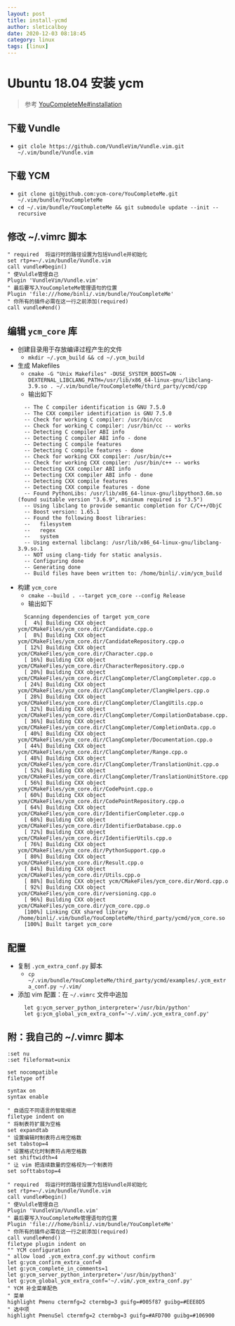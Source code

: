 ```yaml
---
layout: post
title: install-ycmd
author: sleticalboy
date: 2020-12-03 08:18:45
category: linux
tags: [linux]
---
```


# Ubuntu 18.04 安装 ycm
> 参考 [YouCompleteMe#installation](https://github.com/ycm-core/YouCompleteMe#installation)

## 下载 Vundle
- `git clole https://github.com/VundleVim/Vundle.vim.git ~/.vim/bundle/Vundle.vim`

## 下载 YCM
- `git clone git@github.com:ycm-core/YouCompleteMe.git ~/.vim/bundle/YouCompleteMe`
- `cd ~/.vim/bundle/YouCompleteMe && git submodule update --init --recursive`

## 修改 ~/.vimrc 脚本
```vim
" required  将运行时的路径设置为包括Vundle并初始化
set rtp+=~/.vim/bundle/Vundle.vim
call vundle#begin()
" 使Vuldle管理自己
Plugin 'VundleVim/Vundle.vim'
" 最后要写入YouCompleteMe管理语句的位置
Plugin 'file:///home/binli/.vim/bundle/YouCompleteMe'
" 你所有的插件必需在这一行之前添加(required)
call vundle#end()
```

## 编辑 `ycm_core` 库
- 创建目录用于存放编译过程产生的文件
  - `mkdir ~/.ycm_build && cd ~/.ycm_build`
- 生成 Makefiles
  - `cmake -G "Unix Makefiles" -DUSE_SYSTEM_BOOST=ON -DEXTERNAL_LIBCLANG_PATH=/usr/lib/x86_64-linux-gnu/libclang-3.9.so . ~/.vim/bundle/YouCompleteMe/third_party/ycmd/cpp`
  - 输出如下
  ```
    -- The C compiler identification is GNU 7.5.0
    -- The CXX compiler identification is GNU 7.5.0
    -- Check for working C compiler: /usr/bin/cc
    -- Check for working C compiler: /usr/bin/cc -- works
    -- Detecting C compiler ABI info
    -- Detecting C compiler ABI info - done
    -- Detecting C compile features
    -- Detecting C compile features - done
    -- Check for working CXX compiler: /usr/bin/c++
    -- Check for working CXX compiler: /usr/bin/c++ -- works
    -- Detecting CXX compiler ABI info
    -- Detecting CXX compiler ABI info - done
    -- Detecting CXX compile features
    -- Detecting CXX compile features - done
    -- Found PythonLibs: /usr/lib/x86_64-linux-gnu/libpython3.6m.so (found suitable version "3.6.9", minimum required is "3.5") 
    -- Using libclang to provide semantic completion for C/C++/ObjC
    -- Boost version: 1.65.1
    -- Found the following Boost libraries:
    --   filesystem
    --   regex
    --   system
    -- Using external libclang: /usr/lib/x86_64-linux-gnu/libclang-3.9.so.1
    -- NOT using clang-tidy for static analysis.
    -- Configuring done
    -- Generating done
    -- Build files have been written to: /home/binli/.vim/ycm_build

  ```
- 构建 `ycm_core`
  - `cmake --build . --target ycm_core --config Release`
  - 输出如下
  ```
    Scanning dependencies of target ycm_core
    [  4%] Building CXX object ycm/CMakeFiles/ycm_core.dir/Candidate.cpp.o
    [  8%] Building CXX object ycm/CMakeFiles/ycm_core.dir/CandidateRepository.cpp.o
    [ 12%] Building CXX object ycm/CMakeFiles/ycm_core.dir/Character.cpp.o
    [ 16%] Building CXX object ycm/CMakeFiles/ycm_core.dir/CharacterRepository.cpp.o
    [ 20%] Building CXX object ycm/CMakeFiles/ycm_core.dir/ClangCompleter/ClangCompleter.cpp.o
    [ 24%] Building CXX object ycm/CMakeFiles/ycm_core.dir/ClangCompleter/ClangHelpers.cpp.o
    [ 28%] Building CXX object ycm/CMakeFiles/ycm_core.dir/ClangCompleter/ClangUtils.cpp.o
    [ 32%] Building CXX object ycm/CMakeFiles/ycm_core.dir/ClangCompleter/CompilationDatabase.cpp.o
    [ 36%] Building CXX object ycm/CMakeFiles/ycm_core.dir/ClangCompleter/CompletionData.cpp.o
    [ 40%] Building CXX object ycm/CMakeFiles/ycm_core.dir/ClangCompleter/Documentation.cpp.o
    [ 44%] Building CXX object ycm/CMakeFiles/ycm_core.dir/ClangCompleter/Range.cpp.o
    [ 48%] Building CXX object ycm/CMakeFiles/ycm_core.dir/ClangCompleter/TranslationUnit.cpp.o
    [ 52%] Building CXX object ycm/CMakeFiles/ycm_core.dir/ClangCompleter/TranslationUnitStore.cpp.o
    [ 56%] Building CXX object ycm/CMakeFiles/ycm_core.dir/CodePoint.cpp.o
    [ 60%] Building CXX object ycm/CMakeFiles/ycm_core.dir/CodePointRepository.cpp.o
    [ 64%] Building CXX object ycm/CMakeFiles/ycm_core.dir/IdentifierCompleter.cpp.o
    [ 68%] Building CXX object ycm/CMakeFiles/ycm_core.dir/IdentifierDatabase.cpp.o
    [ 72%] Building CXX object ycm/CMakeFiles/ycm_core.dir/IdentifierUtils.cpp.o
    [ 76%] Building CXX object ycm/CMakeFiles/ycm_core.dir/PythonSupport.cpp.o
    [ 80%] Building CXX object ycm/CMakeFiles/ycm_core.dir/Result.cpp.o
    [ 84%] Building CXX object ycm/CMakeFiles/ycm_core.dir/Utils.cpp.o
    [ 88%] Building CXX object ycm/CMakeFiles/ycm_core.dir/Word.cpp.o
    [ 92%] Building CXX object ycm/CMakeFiles/ycm_core.dir/versioning.cpp.o
    [ 96%] Building CXX object ycm/CMakeFiles/ycm_core.dir/ycm_core.cpp.o
    [100%] Linking CXX shared library /home/binli/.vim/bundle/YouCompleteMe/third_party/ycmd/ycm_core.so
    [100%] Built target ycm_core
  ```

## 配置
- 复制 `.ycm_extra_conf.py` 脚本
  - `cp ~/.vim/bundle/YouCompleteMe/third_party/ycmd/examples/.ycm_extra_conf.py ~/.vim/`
- 添加 vim 配置：在 `~/.vimrc` 文件中追加
  ```vim
    let g:ycm_server_python_interpreter='/usr/bin/python'
    let g:ycm_global_ycm_extra_conf='~/.vim/.ycm_extra_conf.py'
  ```

## 附：我自己的 ~/.vimrc 脚本
```vim
:set nu
:set fileformat=unix

set nocompatible
filetype off

syntax on
syntax enable

" 自适应不同语言的智能缩进
filetype indent on
" 将制表符扩展为空格
set expandtab
" 设置编辑时制表符占用空格数
set tabstop=4
" 设置格式化时制表符占用空格数
set shiftwidth=4
" 让 vim 把连续数量的空格视为一个制表符
set softtabstop=4

" required  将运行时的路径设置为包括Vundle并初始化
set rtp+=~/.vim/bundle/Vundle.vim
call vundle#begin()
" 使Vuldle管理自己
Plugin 'VundleVim/Vundle.vim'
" 最后要写入YouCompleteMe管理语句的位置
Plugin 'file:///home/binli/.vim/bundle/YouCompleteMe'
" 你所有的插件必需在这一行之前添加(required)
call vundle#end()
filetype plugin indent on
"" YCM configuration
" allow load .ycm_extra_conf.py without confirm
let g:ycm_confirm_extra_conf=0
let g:ycm_complete_in_comments=1
let g:ycm_server_python_interpreter='/usr/bin/python3'
let g:ycm_global_ycm_extra_conf='~/.vim/.ycm_extra_conf.py'
" YCM 补全菜单配色
" 菜单
highlight Pmenu ctermfg=2 ctermbg=3 guifg=#005f87 guibg=#EEE8D5
" 选中项
highlight PmenuSel ctermfg=2 ctermbg=3 guifg=#AFD700 guibg=#106900
```
